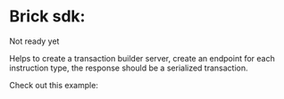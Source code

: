 # Brick sdk:

Not ready yet

Helps to create a transaction builder server, create an endpoint for each instruction type, the response should be a serialized transaction.

Check out this example: